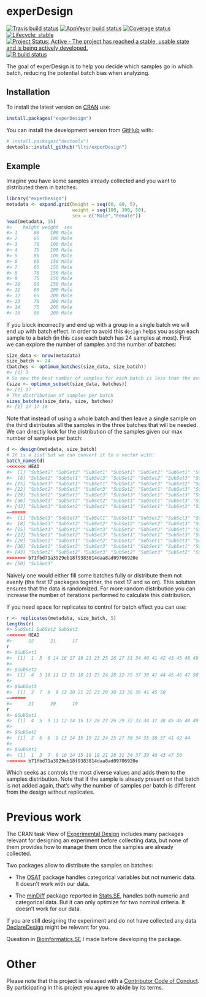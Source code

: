 
<!-- README.md is generated from README.Rmd. Please edit that file -->

# experDesign

<!-- badges: start -->

[![Travis build
status](https://travis-ci.org/llrs/experDesign.svg?branch=master)](https://travis-ci.org/llrs/experDesign)
[![AppVeyor build
status](https://ci.appveyor.com/api/projects/status/github/llrs/experDesign?branch=master&svg=true)](https://ci.appveyor.com/project/llrs/experDesign)
[![Coverage
status](https://codecov.io/gh/llrs/experDesign/branch/master/graph/badge.svg)](https://codecov.io/github/llrs/experDesign?branch=master)
[![Lifecycle:
stable](https://img.shields.io/badge/lifecycle-stable-brightgreen.svg)](https://www.tidyverse.org/lifecycle/#stable)
[![Project Status: Active - The project has reached a stable, usable
state and is being actively
developed.](https://www.repostatus.org/badges/latest/active.svg)](https://www.repostatus.org/#active)
[![R build
status](https://github.com/llrs/experDesign/workflows/R-CMD-check/badge.svg)](https://github.com/llrs/experDesign/actions?workflow=R-CMD-check)
<!-- badges: end -->

The goal of experDesign is to help you decide which samples go in which
batch, reducing the potential batch bias when analyzing.

## Installation

To install the latest version on
[CRAN](https://CRAN.R-project.org/package=experDesign) use:

``` r
install.packages("experDesign")
```

You can install the development version from
[GitHub](https://github.com/) with:

``` r
# install.packages("devtools")
devtools::install_github("llrs/experDesign")
```

## Example

Imagine you have some samples already collected and you want to
distributed them in batches:

``` r
library("experDesign")
metadata <- expand.grid(height = seq(60, 80, 5), 
                        weight = seq(100, 300, 50),
                        sex = c("Male","Female"))
head(metadata, 15)
#>    height weight  sex
#> 1      60    100 Male
#> 2      65    100 Male
#> 3      70    100 Male
#> 4      75    100 Male
#> 5      80    100 Male
#> 6      60    150 Male
#> 7      65    150 Male
#> 8      70    150 Male
#> 9      75    150 Male
#> 10     80    150 Male
#> 11     60    200 Male
#> 12     65    200 Male
#> 13     70    200 Male
#> 14     75    200 Male
#> 15     80    200 Male
```

If you block incorrectly and end up with a group in a single batch we
will end up with batch effect. In order to avoid this `design` helps you
assign each sample to a batch (in this case each batch has 24 samples at
most). First we can explore the number of samples and the number of
batches:

``` r
size_data <- nrow(metadata)
size_batch <- 24
(batches <- optimum_batches(size_data, size_batch))
#> [1] 3
# So now the best number of samples for each batch is less than the available
(size <- optimum_subset(size_data, batches))
#> [1] 17
# The distribution of samples per batch
sizes_batches(size_data, size, batches)
#> [1] 17 17 16
```

Note that instead of using a whole batch and then leave a single sample
on the third distributes all the samples in the three batches that will
be needed. We can directly look for the distribution of the samples
given our max number of samples per batch:

``` r
d <- design(metadata, size_batch)
# It is a list but we can convert it to a vector with:
batch_names(d)
<<<<<<< HEAD
#>  [1] "SubSet2" "SubSet3" "SubSet1" "SubSet1" "SubSet2" "SubSet1" "SubSet2"
#>  [8] "SubSet2" "SubSet1" "SubSet3" "SubSet2" "SubSet2" "SubSet3" "SubSet2"
#> [15] "SubSet3" "SubSet1" "SubSet1" "SubSet3" "SubSet3" "SubSet2" "SubSet2"
#> [22] "SubSet2" "SubSet3" "SubSet3" "SubSet2" "SubSet1" "SubSet3" "SubSet2"
#> [29] "SubSet2" "SubSet3" "SubSet3" "SubSet3" "SubSet1" "SubSet3" "SubSet1"
#> [36] "SubSet1" "SubSet2" "SubSet2" "SubSet1" "SubSet1" "SubSet3" "SubSet1"
#> [43] "SubSet3" "SubSet2" "SubSet1" "SubSet1" "SubSet1" "SubSet2" "SubSet1"
=======
#>  [1] "SubSet3" "SubSet3" "SubSet1" "SubSet1" "SubSet2" "SubSet3" "SubSet1"
#>  [8] "SubSet3" "SubSet2" "SubSet2" "SubSet2" "SubSet2" "SubSet3" "SubSet1"
#> [15] "SubSet3" "SubSet2" "SubSet3" "SubSet3" "SubSet2" "SubSet1" "SubSet1"
#> [22] "SubSet1" "SubSet2" "SubSet3" "SubSet1" "SubSet1" "SubSet3" "SubSet2"
#> [29] "SubSet2" "SubSet1" "SubSet2" "SubSet2" "SubSet1" "SubSet3" "SubSet2"
#> [36] "SubSet1" "SubSet3" "SubSet3" "SubSet1" "SubSet1" "SubSet1" "SubSet1"
#> [43] "SubSet2" "SubSet2" "SubSet3" "SubSet2" "SubSet3" "SubSet2" "SubSet1"
>>>>>>> b71fbd71a3929eb18f9383814daa8ad09706920e
#> [50] "SubSet3"
```

Naively one would either fill some batches fully or distribute them not
evenly (the first 17 packages together, the next 17 and so on). This
solution ensures that the data is randomized. For more random
distribution you can increase the number of iterations performed to
calculate this distribution.

If you need space for replicates to control for batch effect you can
use:

``` r
r <- replicates(metadata, size_batch, 5)
lengths(r)
#> SubSet1 SubSet2 SubSet3 
<<<<<<< HEAD
#>      22      21      17
r
#> $SubSet1
#>  [1]  1  3  6 14 16 17 19 21 23 25 26 27 31 34 40 41 42 43 45 48 49 50
#> 
#> $SubSet2
#>  [1]  4  5 10 11 13 15 18 21 23 24 28 32 35 37 38 41 44 45 46 47 50
#> 
#> $SubSet3
#>  [1]  2  7  8  9 12 20 21 22 23 29 30 33 36 39 41 45 50
=======
#>      21      20      19
r
#> $SubSet1
#>  [1]  4  5  9 11 12 14 15 17 20 23 26 29 32 33 34 37 38 45 46 48 49
#> 
#> $SubSet2
#>  [1]  2  6  8  9 13 14 15 19 22 24 25 27 30 34 35 36 37 41 42 44
#> 
#> $SubSet3
#>  [1]  1  3  7  9 10 14 15 16 18 21 28 31 34 37 39 40 43 47 50
>>>>>>> b71fbd71a3929eb18f9383814daa8ad09706920e
```

Which seeks as controls the most diverse values and adds them to the
samples distribution. Note that if the sample is already present on that
batch is not added again, that’s why the number of samples per batch is
different from the design without replicates.

# Previous work

The CRAN task View of [Experimental
Design](https://CRAN.R-project.org/view=ExperimentalDesign) includes
many packages relevant for designing an experiment before collecting
data, but none of them provides how to manage them once the samples are
already collected.

Two packages allow to distribute the samples on batches:

  - The [OSAT](https://bioconductor.org/packages/OSAT/) package handles
    categorical variables but not numeric data. It doesn’t work with our
    data.

  - The [minDiff](https://github.com/m-Py/minDiff) package reported in
    [Stats.SE](https://stats.stackexchange.com/a/326015/105234), handles
    both numeric and categorical data. But it can only optimize for two
    nominal criteria. It doesn’t work for our data.

If you are still designing the experiment and do not have collected any
data [DeclareDesign](https://cran.r-project.org/package=DeclareDesign)
might be relevant for you.

Question in
[Bioinformatics.SE](https://bioinformatics.stackexchange.com/q/4765/48)
I made before developing the package.

# Other

Please note that this project is released with a [Contributor Code of
Conduct](https://llrs.github.io/experDesign/CODE_OF_CONDUCT.html). By
participating in this project you agree to abide by its terms.
